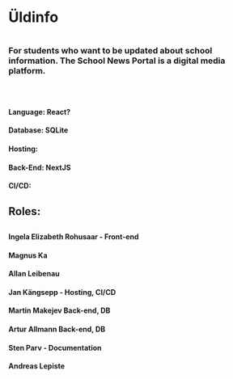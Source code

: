 <h1>Üldinfo<h1> 
<h3>For students who want to be updated about school information. The School News Portal is a digital media platform. <h3>
<br>
<h4>Language: React?<h4>
<h4>Database: SQLite <h4>
<h4>Hosting: <h4>
<h4>Back-End: NextJS <h4>
<h4>CI/CD: <h4>
<h2>Roles:<h2>
<h4>Ingela Elizabeth Rohusaar - Front-end<h4>
<h4>Magnus Ka<h4> 
<h4>Allan Leibenau<h4> 
<h4>Jan Kängsepp - Hosting, CI/CD<h4> 
<h4>Martin Makejev Back-end, DB<h4> 
<h4>Artur Allmann Back-end, DB<h4> 
<h4>Sten Parv - Documentation<h4> 
<h4>Andreas Lepiste<h4> 
